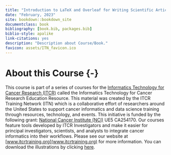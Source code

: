 ```yaml
---
title: "Introduction to LaTeX and Overleaf for Writing Scientific Articles"
date: "February, 2023"
site: bookdown::bookdown_site
documentclass: book
bibliography: [book.bib, packages.bib]
biblio-style: apalike
link-citations: yes
description: "Description about Course/Book."
favicon: assets/ITN_favicon.ico
---
```





# About this Course {-}

This course is part of a series of courses for the [Informatics Technology for Cancer Research (ITCR)](https://itcr.cancer.gov/) called the Informatics Technology for Cancer Research Education Resource. This material was created by the ITCR Training Network (ITN)  which is a collaborative effort of researchers around the United States to support cancer informatics and data science training through resources, technology, and events. This initiative is funded by the following grant:  [National Cancer Institute (NCI)](https://www.cancer.gov/) UE5 CA254170. Our courses feature tools developed by ITCR Investigators and make it easier for principal investigators, scientists, and analysts to integrate cancer informatics into their workflows. Please see our website at [www.itcrtraining.org](www.itcrtraining.org) for more information. You can download the illustrations by clicking [here](https://docs.google.com/presentation/d/1UgGtVn7RsqdQ4pJxDk_dueSyREHcH-uWTNAT27E2mG8/edit?usp=sharing).
